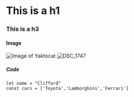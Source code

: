 # This is a h1
### This is a h3

#### Image 
![Image of Yaktocat](https://octodex.github.com/images/yaktocat.png)
![DSC_1747](https://user-images.githubusercontent.com/56266330/180660254-bc9cefab-006d-48db-8293-6fcf2136f989.jpg)


##### Code

```
let name = "Clifford"
const cars = ['Toyota','Lamborghini','Ferrari']

```
